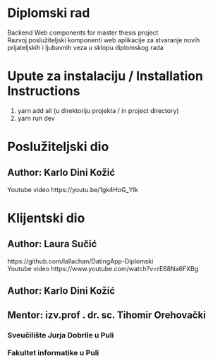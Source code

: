 # Diplomski rad
Backend Web components for master thesis project <br>
Razvoj poslužiteljski komponenti web aplikacije za stvaranje novih prijateljskih i ljubavnih veza u sklopu diplomskog rada

# Upute za instalaciju / Installation Instructions
1. yarn add all (u direktoriju projekta / in project directory)
2. yarn run dev

# Poslužiteljski dio 

<h2> Author: Karlo Dini Kožić </h2>
Youtube video
https://youtu.be/1gk4HoG_YIk


# Klijentski dio
<h2> Author: Laura Sučić </h2>
https://github.com/lallachan/DatingApp-Diplomski <br>
Youtube video
https://www.youtube.com/watch?v=rE68Na6FXBg

<br>
<h2> Author:  Karlo Dini Kožić </h2>
<h2> Mentor: izv.prof . dr. sc. Tihomir Orehovački </h2>
<h3> Sveučilište Jurja Dobrile u Puli <br><br> Fakultet informatike u Puli </h2>
